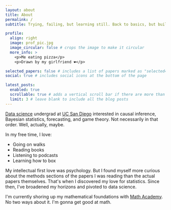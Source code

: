 ```yaml
---
layout: about
title: About
permalink: /
subtitle: Trying, failing, but learning still. Back to basics, but building skill.

profile:
  align: right
  image: prof_pic.jpg
  image_circular: false # crops the image to make it circular
  more_info: >
    <p>Me eating pizza</p>
    <p>Drawn by my girlfriend ❤️</p>

selected_papers: false # includes a list of papers marked as "selected={true}"
social: true # includes social icons at the bottom of the page

latest_posts:
  enabled: true
  scrollable: true # adds a vertical scroll bar if there are more than 3 new posts items
  limit: 3 # leave blank to include all the blog posts
---
```


[Data science](https://datascience.ucsd.edu/) undergrad at [UC San Diego](https://ucsd.edu/) interested in causal inference, Bayesian statistics, forecasting, and game theory. Not necessarily in that order. Well, actually, maybe.

In my free time, I love:
- Going on walks
- Reading books
- Listening to podcasts
- Learning how to box

My intellectual first love was psychology. But I found myself more curious about the methods sections of the papers I was reading than the actual papers themselves. That's when I discovered my love for statistics. Since then, I've broadened my horizons and pivoted to data science. 

I'm currently shoring up my mathematical foundations with [Math Academy](https://www.mathacademy.com/). No two ways about it. I'm gonna get good at math.